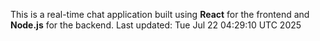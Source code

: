This is a real-time chat application built using **React** for the frontend and **Node.js** for the backend.
Last updated: Tue Jul 22 04:29:10 UTC 2025
